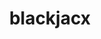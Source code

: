 ---
title: blackjacx
github: https://github.com/blackjacx
mode: light
transition: 1s
score: 45.8
archetype:
- Minimalistic
---